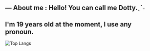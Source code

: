 ## — About me : Hello! You can call me Dotty.ˎˊ˗
## I'm 19 years old at the moment, I use any pronoun.

![Top Langs](https://github-readme-stats.vercel.app/api/top-langs/?username=Fukuroudotty&langs_count=10&theme=dark)
